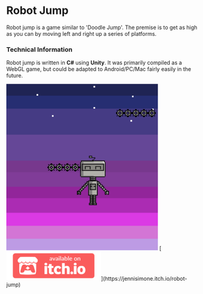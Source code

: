 # Robot Jump

Robot jump is a game similar to 'Doodle Jump'. The premise is to get as high as you can by moving left and right up a series of platforms. 

### Technical Information
Robot jump is written in **C#** using **Unity**. It was primarily compiled as a WebGL game, but could be adapted to Android/PC/Mac fairly easily in the future.

<img src="images/robot-jump.png" alt="Employee data" width="400px" title="Robot Jump screenshot">
[<img src="images/badge-color.png" style="width:250px">](https://jennisimone.itch.io/robot-jump)
